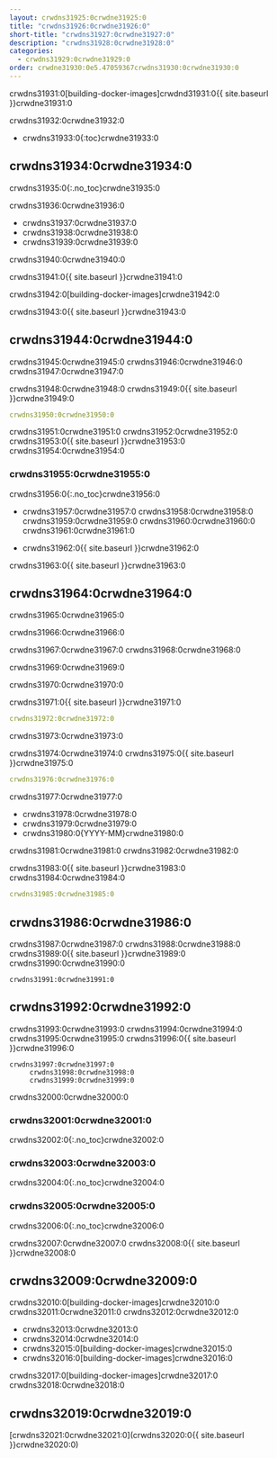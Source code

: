 ```yaml
---
layout: crwdns31925:0crwdne31925:0
title: "crwdns31926:0crwdne31926:0"
short-title: "crwdns31927:0crwdne31927:0"
description: "crwdns31928:0crwdne31928:0"
categories:
  - crwdns31929:0crwdne31929:0
order: crwdne31930:0e5.47059367crwdns31930:0crwdne31930:0
---
```

crwdns31931:0[building-docker-images]crwdnd31931:0{{ site.baseurl }}crwdne31931:0

crwdns31932:0crwdne31932:0

- crwdns31933:0{:toc}crwdne31933:0

## crwdns31934:0crwdne31934:0

crwdns31935:0{:.no_toc}crwdne31935:0

crwdns31936:0crwdne31936:0

- crwdns31937:0crwdne31937:0
- crwdns31938:0crwdne31938:0
- crwdns31939:0crwdne31939:0

crwdns31940:0crwdne31940:0

crwdns31941:0{{ site.baseurl }}crwdne31941:0

crwdns31942:0[building-docker-images]crwdne31942:0

crwdns31943:0{{ site.baseurl }}crwdne31943:0

## crwdns31944:0crwdne31944:0

crwdns31945:0crwdne31945:0 crwdns31946:0crwdne31946:0 crwdns31947:0crwdne31947:0

crwdns31948:0crwdne31948:0 crwdns31949:0{{ site.baseurl }}crwdne31949:0

```yaml
crwdns31950:0crwdne31950:0
```

crwdns31951:0crwdne31951:0 crwdns31952:0crwdne31952:0 crwdns31953:0{{ site.baseurl }}crwdne31953:0 crwdns31954:0crwdne31954:0

### crwdns31955:0crwdne31955:0

crwdns31956:0{:.no_toc}crwdne31956:0

- crwdns31957:0crwdne31957:0 crwdns31958:0crwdne31958:0 crwdns31959:0crwdne31959:0 crwdns31960:0crwdne31960:0 crwdns31961:0crwdne31961:0

- crwdns31962:0{{ site.baseurl }}crwdne31962:0

crwdns31963:0{{ site.baseurl }}crwdne31963:0

## crwdns31964:0crwdne31964:0

crwdns31965:0crwdne31965:0

crwdns31966:0crwdne31966:0

crwdns31967:0crwdne31967:0 crwdns31968:0crwdne31968:0

crwdns31969:0crwdne31969:0

crwdns31970:0crwdne31970:0

crwdns31971:0{{ site.baseurl }}crwdne31971:0

```yaml
crwdns31972:0crwdne31972:0
```

crwdns31973:0crwdne31973:0

crwdns31974:0crwdne31974:0 crwdns31975:0{{ site.baseurl }}crwdne31975:0

```yaml
crwdns31976:0crwdne31976:0
```

crwdns31977:0crwdne31977:0

- crwdns31978:0crwdne31978:0
- crwdns31979:0crwdne31979:0
- crwdns31980:0{YYYY-MM}crwdne31980:0

crwdns31981:0crwdne31981:0 crwdns31982:0crwdne31982:0

crwdns31983:0{{ site.baseurl }}crwdne31983:0 crwdns31984:0crwdne31984:0

```yaml
crwdns31985:0crwdne31985:0
```

## crwdns31986:0crwdne31986:0

crwdns31987:0crwdne31987:0 crwdns31988:0crwdne31988:0 crwdns31989:0{{ site.baseurl }}crwdne31989:0 crwdns31990:0crwdne31990:0

    crwdns31991:0crwdne31991:0
    

## crwdns31992:0crwdne31992:0

crwdns31993:0crwdne31993:0 crwdns31994:0crwdne31994:0 crwdns31995:0crwdne31995:0 crwdns31996:0{{ site.baseurl }}crwdne31996:0

    crwdns31997:0crwdne31997:0
         crwdns31998:0crwdne31998:0 
         crwdns31999:0crwdne31999:0
    

crwdns32000:0crwdne32000:0

### crwdns32001:0crwdne32001:0

crwdns32002:0{:.no_toc}crwdne32002:0

### crwdns32003:0crwdne32003:0

crwdns32004:0{:.no_toc}crwdne32004:0

### crwdns32005:0crwdne32005:0

crwdns32006:0{:.no_toc}crwdne32006:0

crwdns32007:0crwdne32007:0 crwdns32008:0{{ site.baseurl }}crwdne32008:0

## crwdns32009:0crwdne32009:0

crwdns32010:0[building-docker-images]crwdne32010:0 crwdns32011:0crwdne32011:0 crwdns32012:0crwdne32012:0

- crwdns32013:0crwdne32013:0
- crwdns32014:0crwdne32014:0
- crwdns32015:0[building-docker-images]crwdne32015:0
- crwdns32016:0[building-docker-images]crwdne32016:0

crwdns32017:0[building-docker-images]crwdne32017:0 crwdns32018:0crwdne32018:0

## crwdns32019:0crwdne32019:0

[crwdns32021:0crwdne32021:0](crwdns32020:0{{ site.baseurl }}crwdne32020:0)
